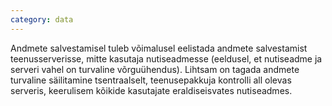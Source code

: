 ```yaml
---
category: data
---
```

Andmete salvestamisel tuleb võimalusel eelistada andmete salvestamist
teenusserverisse, mitte kasutaja nutiseadmesse (eeldusel, et nutiseadme ja
serveri vahel on turvaline võrguühendus). Lihtsam on tagada andmete turvaline
säilitamine tsentraalselt, teenusepakkuja kontrolli all olevas serveris,
keerulisem kõikide kasutajate eraldiseisvates nutiseadmes.
